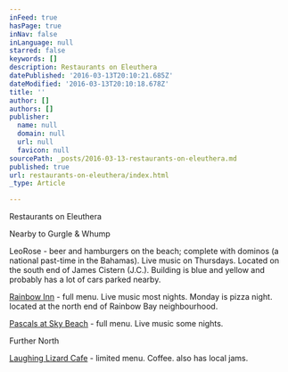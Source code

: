```yaml
---
inFeed: true
hasPage: true
inNav: false
inLanguage: null
starred: false
keywords: []
description: Restaurants on Eleuthera
datePublished: '2016-03-13T20:10:21.685Z'
dateModified: '2016-03-13T20:10:18.678Z'
title: ''
author: []
authors: []
publisher:
  name: null
  domain: null
  url: null
  favicon: null
sourcePath: _posts/2016-03-13-restaurants-on-eleuthera.md
published: true
url: restaurants-on-eleuthera/index.html
_type: Article

---
```

Restaurants on Eleuthera

Nearby to Gurgle & Whump

LeoRose - beer and hamburgers on the beach; complete with dominos (a national past-time in the Bahamas).  Live music on Thursdays.  Located on the south end of James Cistern (J.C.).  Building is blue and yellow and probably has a lot of cars parked nearby. 

[Rainbow Inn][0] - full menu.  Live music most nights.  Monday is pizza night.  located at the north end of Rainbow Bay neighbourhood.  

[Pascals at Sky Beach][1] - full menu.  Live music some nights.  

Further North

[Laughing Lizard Cafe][2] - limited menu.  Coffee.  also has local jams.  

  


[0]: rainbowinn.com
[1]: http://skybeachclub.com/the-bistro/
[2]: https://www.facebook.com/thelaughinglizard/